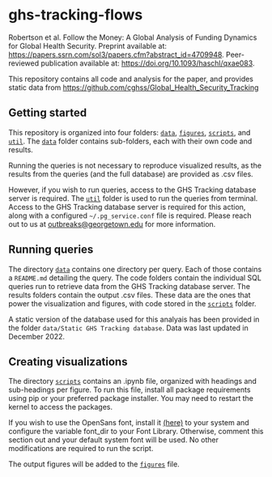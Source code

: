 # ghs-tracking-flows
Robertson et al. Follow the Money: A Global Analysis of Funding Dynamics for Global Health Security. Preprint available at: https://papers.ssrn.com/sol3/papers.cfm?abstract_id=4709948. Peer-reviewed publication available at: https://doi.org/10.1093/haschl/qxae083.

This repository contains all code and analysis for the paper, and provides static data from https://github.com/cghss/Global_Health_Security_Tracking

## Getting started
This repository is organized into four folders: [`data`](./data/), [`figures`](./figures/), [`scripts`](./scripts/), and [`util`](./util/). The [`data`](./data/) folder contains sub-folders, each with their own code and results. 

Running the queries is not necessary to reproduce visualized results, as the results from the queries (and the full database) are provided as .csv files. 

However, if you wish to run queries, access to the GHS Tracking database server is required. The [`util`](./util/) folder is used to run the queries from terminal. Access to the GHS Tracking database server is required for this action, along with a configured `~/.pg_service.conf` file is required. Please reach out to us at [outbreaks@georgetown.edu](mailto:outbreaks@georgetown.edu) for more information.

## Running queries
The directory [`data`](./data/) contains one directory per query. Each of those contains a `README.md` detailing the query. The code folders contain the individual SQL queries run to retrieve data from the GHS Tracking database server. The results folders contain the output .csv files. These data are the ones that power the visualization and figures, with code stored in the [`scripts`](./scripts/) folder.

A static version of the database used for this analyais has been provided in the folder `data/Static GHS Tracking database`. Data was last updated in December 2022.

## Creating visualizations
The directory [`scripts`](./scripts/) contains an .ipynb file, organized with headings and sub-headings per figure. To run this file, install all package requirements using pip or your preferred package installer. You may need to restart the kernel to access the packages. 

If you wish to use the OpenSans font, install it [(here)](https://fonts.google.com/specimen/Open+Sans) to your system and configure the variable font_dir to your Font Library. Otherwise, comment this section out and your default system font will be used. No other modifications are required to run the script. 

The output figures will be added to the [`figures`](./figures/) file. 
